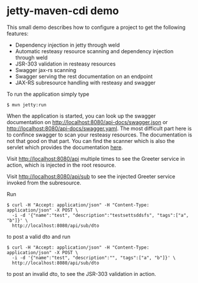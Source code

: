 jetty-maven-cdi demo
====================

This small demo describes how to configure a project to get the following
features:

 * Dependency injection in jetty through weld
 * Automatic resteasy resource scanning and dependency injection through weld
 * JSR-303 validation in resteasy resources
 * Swagger jax-rs scanning
 * Swagger serving the rest documentation on an endpoint
 * JAX-RS subresource handling with resteasy and swagger

To run the application simply type

```
$ mvn jetty:run
```

When the application is started, you can look up the swagger documentation on
<http://localhost:8080/api-docs/swagger.json> or
<http://localhost:8080/api-docs/swagger.yaml>. The most difficult part here is
to confince swagger to scan your resteasy resources. The documentation is not
that good on that part. You can find the scanner which is also the servlet
which provides the documentation
[here](../blob/master/src/main/java/rmohr/examples/cdi/RestScanner.java).


Visit <http://localhost:8080/api> multiple times to see the Greeter service in
action, which is injected in the root resource.

Visit <http://localhost:8080/api/sub> to see the injected Greeter service
invoked from the subresource.

Run

```
$ curl -H "Accept: application/json" -H "Content-Type: application/json" -X POST \
  -i -d '{"name":"test", "description":"testsettsddsfs", "tags":["a", "b"]}' \
  http://localhost:8080/api/sub/dto
```

to post a valid dto and run 

```
$ curl -H "Accept: application/json" -H "Content-Type: application/json" -X POST \
  -i -d '{"name":"test", "description":"", "tags":["a", "b"]}' \
  http://localhost:8080/api/sub/dto
```

to post an invalid dto, to see the JSR-303 validation in action.
